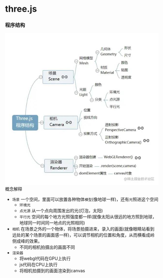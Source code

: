 # three.js

### 程序结构
![An image](./images/three.jpg)
概念解释  
- `场景` 一个空间，里面可以放置各种物体`模型`(像地球一样)，还有`光`照进这个空间
  - `环境光` 
  - `点光源` 从一个点向周围发出的光(灯泡，太阳)
  - `平行光` 空间的每个地方光照强度都一样(就像太阳从很远的地方照到地球，地球同一时间同一地点的光照相同)
- `相机` 在场景之外的一个物体，将场景拍摄进来，录入的画面(就像眼睛站看到远处的某个场景的画面感一样)，可以调节相机的位置和角度，从而横看成岭侧成峰的效果。
  - 不同的相机拍摄出的画面不同
- `渲染器`
  - 将webgl代码在GPU上执行
  - js代码在CPU上执行
  - 将相机拍摄到的画面渲染到canvas